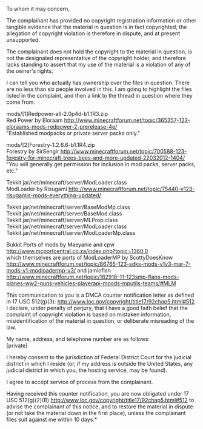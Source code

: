 To whom it may concern,

The complainant has provided no copyright registration information or other tangible evidence that the material in question is in fact copyrighted, the allegation of copyright violation is therefore in dispute, and at present unsupported.

The complainant does not hold the copyright to the material in question, is not the designated representative of the copyright holder, and therefore lacks standing to assert that my use of the material is a violation of any of the owner's rights.

I can tell you who actually has ownership over the files in question. There are no less than six people involved in this. I am going to highlight the files listed in the complaint, and then a link to the thread in question where they come from.

mods/[1]Redpower-all-2.0p4d-b1.1R3.zip<br/>
Red Power by Eloraam http://www.minecraftforum.net/topic/365357-123-eloraams-mods-redpower-2-prerelease-4e/<br/>
"Established modpacks or private server packs only."

mods/[2]Forestry-1.2.6.6-b1.1R4.zip<br/>
Forestry by SirSengir http://www.minecraftforum.net/topic/700588-123-forestry-for-minecraft-trees-bees-and-more-updated-22032012-1404/<br/>
"You will generally get permission for inclusion in mod packs, server
packs, etc."

Tekkit.jar/net/minecraft/server/ModLoader.class<br/>
ModLoader by Risugami http://www.minecraftforum.net/topic/75440-v123-risugamis-mods-everything-updated/

Tekkit.jar/net/minecraft/server/BaseModMp.class<br/>
Tekkit.jar/net/minecraft/server/BaseMod.class<br/>
Tekkit.jar/net/minecraft/server/MLProp.class<br/>
Tekkit.jar/net/minecraft/server/ModLoader.class<br/>
Tekkit.jar/net/minecraft/server/ModLoaderMp.class<br/>

Bukkit Ports of mods by Maeyanie and cpw http://www.mcportcentral.co.za/index.php?topic=1360.0<br/>
which themselves are ports of ModLoaderMP by ScottyDoesKnow http://www.minecraftforum.net/topic/86765-123-sdks-mods-v1v3-mar-7-mods-v1-modloadermp-v3/ and jamioflan http://www.minecraftforum.net/topic/182918-11-123smp-flans-mods-planes-ww2-guns-vehicles-playerapi-moods-mputils-teams/#MLM

This communication to you is a DMCA counter notification letter as defined in 17 USC 512(g)(3): http://www.loc.gov/copyright/title17/92chap5.html#512 I declare, under penalty of perjury, that I have a good faith belief that the complaint of copyright violation is based on mistaken information, misidentification of the material in question, or deliberate misreading of the law.

My name, address, and telephone number are as follows:<br/>
[private]

I hereby consent to the jurisdiction of Federal District Court for the judicial district in which I reside (or, if my address is outside the United States, any judicial district in which you, the hosting service, may be found).

I agree to accept service of process from the complainant.

Having received this counter notification, you are now obligated under 17 USC 512(g)(2)(B) http://www.loc.gov/copyright/title17/92chap5.html#512 to advise the complainant of this notice, and to restore the material in dispute (or not take the material down in the first place), unless the complainant files suit against me within 10 days.*

